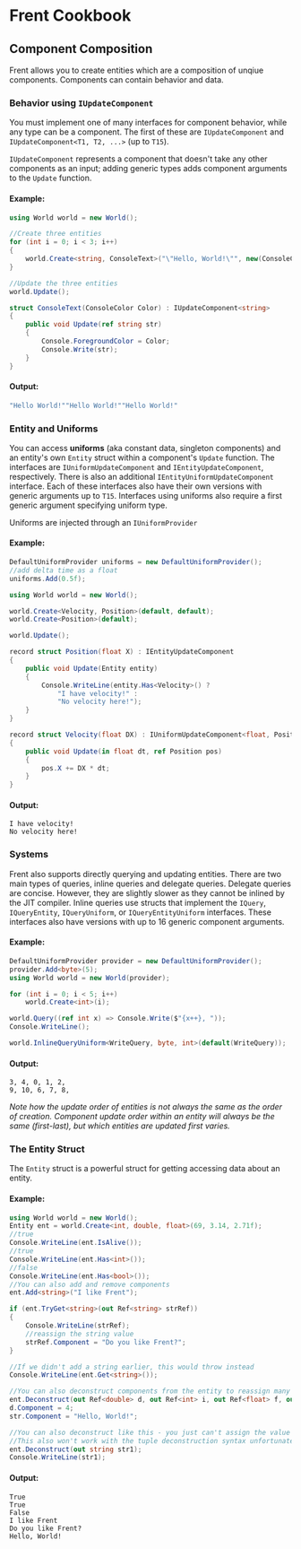 # Frent Cookbook

## Component Composition
Frent allows you to create entities which are a composition of unqiue components. Components can contain behavior and data.
### Behavior using `IUpdateComponent`

You must implement one of many interfaces for component behavior, while any type can be a component. The first of these are `IUpdateComponent` and `IUpdateComponent<T1, T2, ...>` (up to `T15`).

`IUpdateComponent` represents a component that doesn't take any other components as an input; adding generic types adds component arguments to the `Update` function.

#### Example:

```csharp
using World world = new World();

//Create three entities
for (int i = 0; i < 3; i++)
{
    world.Create<string, ConsoleText>("\"Hello, World!\"", new(ConsoleColor.Blue));
}

//Update the three entities
world.Update();

struct ConsoleText(ConsoleColor Color) : IUpdateComponent<string>
{
    public void Update(ref string str)
    {
        Console.ForegroundColor = Color;
        Console.Write(str);
    }
}
```
#### Output:
```csharp
"Hello World!""Hello World!""Hello World!"
```

### Entity and Uniforms

You can access **uniforms** (aka constant data, singleton components) and an entity's own `Entity` struct within a component's `Update` function. The interfaces are `IUniformUpdateComponent` and `IEntityUpdateComponent`, respectively. There is also an additional `IEntityUniformUpdateComponent` interface. Each of these interfaces also have their own versions with generic arguments up to `T15`. Interfaces using uniforms also require a first generic argument specifying uniform type.

Uniforms are injected through an `IUniformProvider`

#### Example:

```csharp
DefaultUniformProvider uniforms = new DefaultUniformProvider();
//add delta time as a float
uniforms.Add(0.5f);

using World world = new World();

world.Create<Velocity, Position>(default, default);
world.Create<Position>(default);

world.Update();

record struct Position(float X) : IEntityUpdateComponent
{
    public void Update(Entity entity)
    {
        Console.WriteLine(entity.Has<Velocity>() ?
            "I have velocity!" :
            "No velocity here!");
    }
}

record struct Velocity(float DX) : IUniformUpdateComponent<float, Position>
{
    public void Update(in float dt, ref Position pos)
    {
        pos.X += DX * dt;
    }
}
```
#### Output:
```
I have velocity!
No velocity here!
```

### Systems

Frent also supports directly querying and updating entities. There are two main types of queries, inline queries and delegate queries. Delegate queries are concise. However, they are slightly slower as they cannot be inlined by the JIT compiler. Inline queries use structs that implement the `IQuery`, `IQueryEntity`, `IQueryUniform`, or `IQueryEntityUniform` interfaces. These interfaces also have versions with up to 16 generic component arguments. 

#### Example:

```csharp
DefaultUniformProvider provider = new DefaultUniformProvider();
provider.Add<byte>(5);
using World world = new World(provider);

for (int i = 0; i < 5; i++)
    world.Create<int>(i);

world.Query((ref int x) => Console.Write($"{x++}, "));
Console.WriteLine();

world.InlineQueryUniform<WriteQuery, byte, int>(default(WriteQuery));
```
#### Output:
```
3, 4, 0, 1, 2,
9, 10, 6, 7, 8,
```
*Note how the update order of entities is not always the same as the order of creation.*
*Component update order within an entity will always be the same (first-last), but which entities are updated first varies.*

### The Entity Struct

The `Entity` struct is a powerful struct for getting accessing data about an entity.

#### Example:

```csharp
using World world = new World();
Entity ent = world.Create<int, double, float>(69, 3.14, 2.71f);
//true
Console.WriteLine(ent.IsAlive());
//true
Console.WriteLine(ent.Has<int>());
//false
Console.WriteLine(ent.Has<bool>());
//You can also add and remove components
ent.Add<string>("I like Frent");

if (ent.TryGet<string>(out Ref<string> strRef))
{
    Console.WriteLine(strRef);
    //reassign the string value
    strRef.Component = "Do you like Frent?";
}

//If we didn't add a string earlier, this would throw instead
Console.WriteLine(ent.Get<string>());

//You can also deconstruct components from the entity to reassign many at once
ent.Deconstruct(out Ref<double> d, out Ref<int> i, out Ref<float> f, out Ref<string> str);
d.Component = 4;
str.Component = "Hello, World!";

//You can also deconstruct like this - you just can't assign the value of the struct
//This also won't work with the tuple deconstruction syntax unfortunately due to a bug w/ the C# compiler
ent.Deconstruct(out string str1);
Console.WriteLine(str1);
```

#### Output:
```
True
True
False
I like Frent
Do you like Frent?
Hello, World!
```
